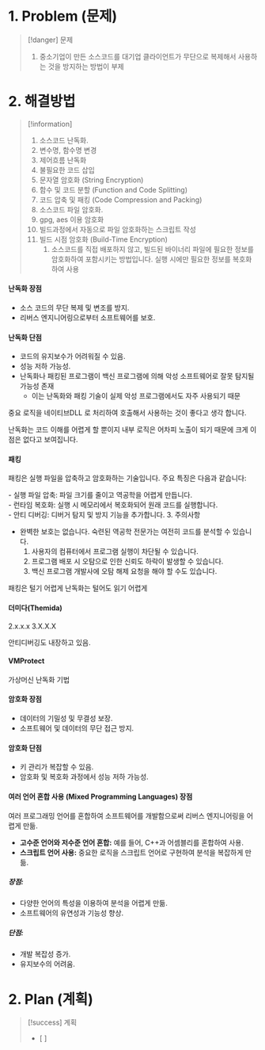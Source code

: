 # 1. Problem (문제)
> [!danger] 문제
> 1. 중소기업이 만든 소스코드를 대기업 클라이언트가 무단으로 복제해서 사용하는 것을 방지하는 방법이 부제 

# 2. 해결방법 
> [!information] 
> 1. 소스코드 난독화.
> 	1. 변수명, 함수명 변경
> 	2. 제어흐름 난독화
> 	3. 불필요한 코드 삽입
> 	4. 문자열 암호화 (String Encryption)
> 	5. 함수 및 코드 분할 (Function and Code Splitting)
> 	6. 코드 압축 및 패킹 (Code Compression and Packing)
> 2. 소스코드 파일 암호화.
> 	1. gpg, aes 이용 암호화
> 	2. 빌드과정에서 자동으로 파일 암호화하는 스크립트 작성
> 	3. 빌드 시점 암호화 (Build-Time Encryption)
> 		1. 소스코드를 직접 배포하지 않고, 빌드된 바이너리 파일에 필요한 정보를 암호화하여 포함시키는 방법입니다. 실행 시에만 필요한 정보를 복호화하여 사용



#### 난독화 장점
- 소스 코드의 무단 복제 및 변조를 방지.
- 리버스 엔지니어링으로부터 소프트웨어를 보호.
#### 난독화 단점
- 코드의 유지보수가 어려워질 수 있음.
- 성능 저하 가능성.
- 난독화나 패킹된 프로그램이 백신 프로그램에 의해 악성 소프트웨어로 잘못 탐지될 가능성 존재
	- 이는 난독화와 패킹 기술이 실제 악성 프로그램에서도 자주 사용되기 때문


중요 로직을 네이티브DLL 로 처리하여 호출해서 사용하는 것이 좋다고 생각 합니다.

난독화는 코드 이해를 어렵게 할 뿐이지 내부 로직은 어차피 노출이 되기 때문에 크게 이점은 없다고 보여집니다.


#### 패킹
패킹은 실행 파일을 압축하고 암호화하는 기술입니다. 주요 특징은 다음과 같습니다:   
  
- 실행 파일 압축: 파일 크기를 줄이고 역공학을 어렵게 만듭니다.   
- 런타임 복호화: 실행 시 메모리에서 복호화되어 원래 코드를 실행합니다.   
- 안티 디버깅: 디버거 탐지 및 방지 기능을 추가합니다.
3. 주의사항
- 완벽한 보호는 없습니다. 숙련된 역공학 전문가는 여전히 코드를 분석할 수 있습니다.
    1. 사용자의 컴퓨터에서 프로그램 실행이 차단될 수 있습니다.
    2. 프로그램 배포 시 오탐으로 인한 신뢰도 하락이 발생할 수 있습니다.
    3. 백신 프로그램 개발사에 오탐 해제 요청을 해야 할 수도 있습니다.

패킹은 털기 어렵게
난독화는 털어도 읽기 어렵게


#### 더미다(Themida) 
2.x.x.x
3.X.X.X

안티디버깅도 내장하고 있음.

#### VMProtect
가상머신 난독화 기법




#### 암호화 장점
- 데이터의 기밀성 및 무결성 보장.
- 소프트웨어 및 데이터의 무단 접근 방지.

#### 암호화 단점
- 키 관리가 복잡할 수 있음.
- 암호화 및 복호화 과정에서 성능 저하 가능성.


#### 여러 언어 혼합 사용 (Mixed Programming Languages) 장점
여러 프로그래밍 언어를 혼합하여 소프트웨어를 개발함으로써 리버스 엔지니어링을 어렵게 만듦.
- **고수준 언어와 저수준 언어 혼합:** 예를 들어, C++과 어셈블리를 혼합하여 사용.
- **스크립트 언어 사용:** 중요한 로직을 스크립트 언어로 구현하여 분석을 복잡하게 만듦.
##### 장점:
- 다양한 언어의 특성을 이용하여 분석을 어렵게 만듦.
- 소프트웨어의 유연성과 기능성 향상.
##### 단점:
- 개발 복잡성 증가.
- 유지보수의 어려움.


# 2. Plan (계획)
> [!success] 계획
>  - [ ] 